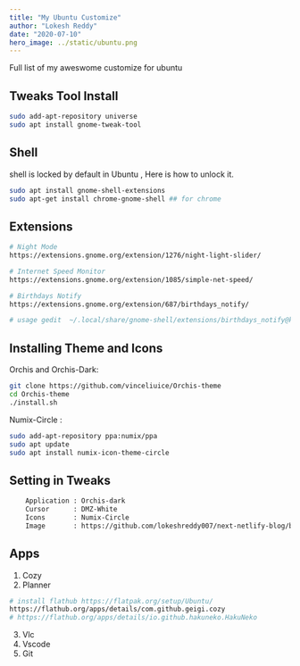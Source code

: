 ```yaml
---
title: "My Ubuntu Customize"
author: "Lokesh Reddy"
date: "2020-07-10"
hero_image: ../static/ubuntu.png
---
```


Full list of my aweswome customize for ubuntu

## Tweaks Tool Install

```bash
sudo add-apt-repository universe
sudo apt install gnome-tweak-tool
```

## Shell

shell is locked by default in Ubuntu , Here is how to unlock it.

```bash
sudo apt install gnome-shell-extensions
sudo apt-get install chrome-gnome-shell ## for chrome
```

## Extensions

```bash
# Night Mode
https://extensions.gnome.org/extension/1276/night-light-slider/

# Internet Speed Monitor
https://extensions.gnome.org/extension/1085/simple-net-speed/

# Birthdays Notify
https://extensions.gnome.org/extension/687/birthdays_notify/

# usage gedit  ~/.local/share/gnome-shell/extensions/birthdays_notify@kryta/birthdays add date here!!
```

## Installing Theme and Icons

Orchis and Orchis-Dark:

```bash
git clone https://github.com/vinceliuice/Orchis-theme
cd Orchis-theme
./install.sh
```

Numix-Circle :

```bash
sudo add-apt-repository ppa:numix/ppa
sudo apt update
sudo apt install numix-icon-theme-circle
```

## Setting in Tweaks

```bash
    Application : Orchis-dark
    Cursor      : DMZ-White
    Icons       : Numix-Circle
    Image       : https://github.com/lokeshreddy007/next-netlify-blog/blob/master/Images/nikola-majksner-hXNGeAFOgT4-unsplash.jpg
```

## Apps

1. Cozy
2. Planner

```bash
# install flathub https://flatpak.org/setup/Ubuntu/
https://flathub.org/apps/details/com.github.geigi.cozy
# https://flathub.org/apps/details/io.github.hakuneko.HakuNeko

```

3. Vlc
4. Vscode
5. Git
